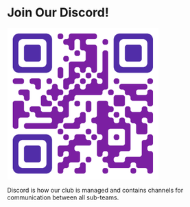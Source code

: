 # **Join Our Discord!**

[<img src="DiscAza.png" style="width:70%; align:center"></img>](https://discord.gg/jRK6crrVfx)

Discord is how our club is managed and contains channels for communication between all sub-teams.
